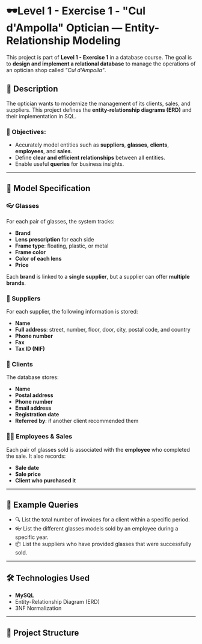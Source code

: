 # 🕶️Level 1 - Exercise 1 - "Cul d'Ampolla" Optician — Entity-Relationship Modeling

This project is part of **Level 1 - Exercise 1** in a database course. The goal is to **design and implement a relational database** to manage the operations of an optician shop called _"Cul d'Ampolla"_.

## 📘 Description

The optician wants to modernize the management of its clients, sales, and suppliers. This project defines the **entity-relationship diagrams (ERD)** and their implementation in SQL.

### 🎯 Objectives:
- Accurately model entities such as **suppliers**, **glasses**, **clients**, **employees**, and **sales**.
- Define **clear and efficient relationships** between all entities.
- Enable useful **queries** for business insights.

---

## 🧩 Model Specification

### 👓 Glasses
For each pair of glasses, the system tracks:
- **Brand**
- **Lens prescription** for each side
- **Frame type**: floating, plastic, or metal
- **Frame color**
- **Color of each lens**
- **Price**

Each **brand** is linked to a **single supplier**, but a supplier can offer **multiple brands**.

### 🚚 Suppliers
For each supplier, the following information is stored:
- **Name**
- **Full address**: street, number, floor, door, city, postal code, and country
- **Phone number**
- **Fax**
- **Tax ID (NIF)**

### 👤 Clients
The database stores:
- **Name**
- **Postal address**
- **Phone number**
- **Email address**
- **Registration date**
- **Referred by**: if another client recommended them

### 🧑‍💼 Employees & Sales
Each pair of glasses sold is associated with the **employee** who completed the sale. It also records:
- **Sale date**
- **Sale price**
- **Client who purchased it**

---

## 🧪 Example Queries

- 🔍 List the total number of invoices for a client within a specific period.
- 👓 List the different glasses models sold by an employee during a specific year.
- 📦 List the suppliers who have provided glasses that were successfully sold.

---

## 🛠️ Technologies Used

- **MySQL**
- Entity-Relationship Diagram (ERD)
- 3NF Normalization

---

## 📁 Project Structure

